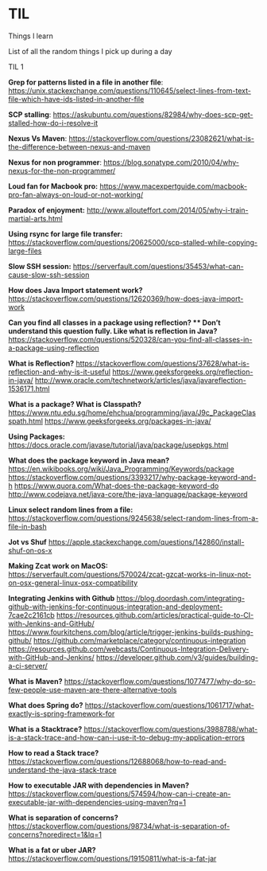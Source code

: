 # TIL
Things I learn

List of all the random things I pick up during a day

TIL 1

**Grep for patterns listed in a file in another file**:
https://unix.stackexchange.com/questions/110645/select-lines-from-text-file-which-have-ids-listed-in-another-file

**SCP stalling**:
https://askubuntu.com/questions/82984/why-does-scp-get-stalled-how-do-i-resolve-it

**Nexus Vs Maven**:
https://stackoverflow.com/questions/23082621/what-is-the-difference-between-nexus-and-maven

**Nexus for non programmer**: 
https://blog.sonatype.com/2010/04/why-nexus-for-the-non-programmer/

**Loud fan for Macbook pro:**
https://www.macexpertguide.com/macbook-pro-fan-always-on-loud-or-not-working/

**Paradox of enjoyment:**
http://www.allouteffort.com/2014/05/why-i-train-martial-arts.html

**Using rsync for large file transfer:**
https://stackoverflow.com/questions/20625000/scp-stalled-while-copying-large-files

**Slow SSH session:**
https://serverfault.com/questions/35453/what-can-cause-slow-ssh-session

**How does Java Import statement work?**
https://stackoverflow.com/questions/12620369/how-does-java-import-work

**Can you find all classes in a package using reflection? ** Don’t understand this question fully. Like what is reflection in Java?**
https://stackoverflow.com/questions/520328/can-you-find-all-classes-in-a-package-using-reflection

**What is Reflection?**
https://stackoverflow.com/questions/37628/what-is-reflection-and-why-is-it-useful
https://www.geeksforgeeks.org/reflection-in-java/
http://www.oracle.com/technetwork/articles/java/javareflection-1536171.html

**What is a package? What is Classpath?**
https://www.ntu.edu.sg/home/ehchua/programming/java/J9c_PackageClasspath.html
https://www.geeksforgeeks.org/packages-in-java/
 
**Using Packages:**
https://docs.oracle.com/javase/tutorial/java/package/usepkgs.html

**What does the package keyword in Java mean?**
https://en.wikibooks.org/wiki/Java_Programming/Keywords/package
https://stackoverflow.com/questions/3393217/why-package-keyword-and-h
https://www.quora.com/What-does-the-package-keyword-do
http://www.codejava.net/java-core/the-java-language/package-keyword

**Linux select random lines from a file:**
https://stackoverflow.com/questions/9245638/select-random-lines-from-a-file-in-bash

**Jot vs Shuf**
https://apple.stackexchange.com/questions/142860/install-shuf-on-os-x

**Making Zcat work on MacOS:**
https://serverfault.com/questions/570024/zcat-gzcat-works-in-linux-not-on-osx-general-linux-osx-compatibility

**Integrating Jenkins with Github**
https://blog.doordash.com/integrating-github-with-jenkins-for-continuous-integration-and-deployment-7cae2c2161cb
https://resources.github.com/articles/practical-guide-to-CI-with-Jenkins-and-GitHub/
https://www.fourkitchens.com/blog/article/trigger-jenkins-builds-pushing-github/
https://github.com/marketplace/category/continuous-integration
https://resources.github.com/webcasts/Continuous-Integration-Delivery-with-GitHub-and-Jenkins/
https://developer.github.com/v3/guides/building-a-ci-server/

**What is Maven?**
https://stackoverflow.com/questions/1077477/why-do-so-few-people-use-maven-are-there-alternative-tools

**What does Spring do?** 
https://stackoverflow.com/questions/1061717/what-exactly-is-spring-framework-for

**What is a Stacktrace?**
https://stackoverflow.com/questions/3988788/what-is-a-stack-trace-and-how-can-i-use-it-to-debug-my-application-errors

**How to read a Stack trace?**
https://stackoverflow.com/questions/12688068/how-to-read-and-understand-the-java-stack-trace

**How to executable JAR with dependencies in Maven?**
https://stackoverflow.com/questions/574594/how-can-i-create-an-executable-jar-with-dependencies-using-maven?rq=1

**What is separation of concerns?**
https://stackoverflow.com/questions/98734/what-is-separation-of-concerns?noredirect=1&lq=1

**What is a fat or uber JAR?**
https://stackoverflow.com/questions/19150811/what-is-a-fat-jar
